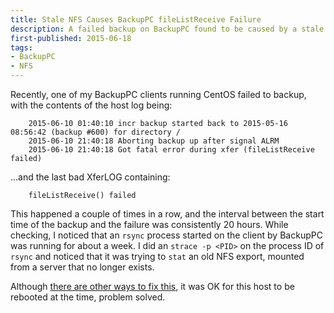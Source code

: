 ```yaml
--- 
title: Stale NFS Causes BackupPC fileListReceive Failure
description: A failed backup on BackupPC found to be caused by a stale NFS mount on the client 
first-published: 2015-06-18
tags:
- BackupPC
- NFS
---
```


Recently, one of my BackupPC clients running CentOS failed to backup, with the 
contents of the host log being:

        2015-06-10 01:40:10 incr backup started back to 2015-05-16 08:56:42 (backup #600) for directory /
        2015-06-10 21:40:18 Aborting backup up after signal ALRM
        2015-06-10 21:40:18 Got fatal error during xfer (fileListReceive failed)

...and the last bad XferLOG containing:

        fileListReceive() failed

This happened a couple of times in a row, and the interval between the start 
time of the backup and the failure was consistently 20 hours. While checking, 
I noticed that an `rsync` process started on the client by BackupPC was running 
for about a week. I did an `strace -p <PID>` on the process ID of `rsync` and 
noticed that it was trying to `stat` an old NFS export, mounted from a server 
that no longer exists. 

Although [there are other ways to fix this][1], it was OK for this host to be 
rebooted at the time, problem solved.

<!-- Links -->
[1]: http://joelinoff.com/blog/?p=356 "How to fix stale NFS mounts on linux without rebooting"

